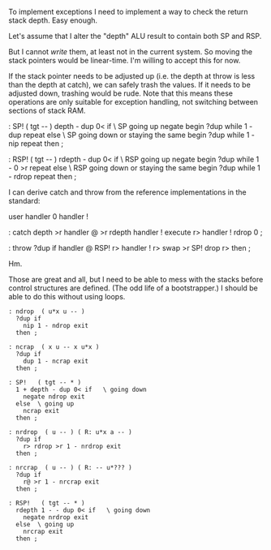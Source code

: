 
To implement exceptions I need to implement a way to check the return stack
depth. Easy enough.

Let's assume that I alter the "depth" ALU result to contain both SP and RSP.

But I cannot *write* them, at least not in the current system. So moving the
stack pointers would be linear-time. I'm willing to accept this for now.


If the stack pointer needs to be adjusted up (i.e. the depth at throw is less
than the depth at catch), we can safely trash the values. If it needs to be
adjusted down, trashing would be rude. Note that this means these operations are
only suitable for exception handling, not switching between sections of stack
RAM.


  : SP!  ( tgt -- )
    depth -  dup 0< if   \ SP going up
      negate
      begin
        ?dup
      while
        1 -
        dup
      repeat
    else  \ SP going down or staying the same
      begin
        ?dup
      while
        1 -
        nip
      repeat
    then ;

  : RSP!  ( tgt -- )
    rdepth -  dup 0< if   \ RSP going up
      negate
      begin
        ?dup
      while
        1 -
        0 >r
      repeat
    else  \ RSP going down or staying the same
      begin
        ?dup
      while
        1 -
        rdrop
      repeat
    then ;

I can derive catch and throw from the reference implementations in the standard:

  user handler  0 handler !

  : catch
    depth >r
    handler @ >r
    rdepth handler !
    execute
    r> handler !
    rdrop
    0 ;

  : throw
    ?dup if
      handler @ RSP!
      r> handler !
      r> swap >r
      SP! drop r>
    then ;

Hm.

Those are great and all, but I need to be able to mess with the stacks before
control structures are defined. (The odd life of a bootstrapper.) I should be
able to do this without using loops.

    : ndrop  ( u*x u -- )
      ?dup if
        nip 1 - ndrop exit
      then ;

    : ncrap  ( x u -- x u*x )
      ?dup if
        dup 1 - ncrap exit
      then ;

    : SP!   ( tgt -- * )
      1 + depth - dup 0< if   \ going down
        negate ndrop exit
      else  \ going up
        ncrap exit
      then ;

    : nrdrop  ( u -- ) ( R: u*x a -- )
      ?dup if
        r> rdrop >r 1 - nrdrop exit
      then ;

    : nrcrap  ( u -- ) ( R: -- u*??? )
      ?dup if
        r@ >r 1 - nrcrap exit
      then ;

    : RSP!   ( tgt -- * )
      rdepth 1 - - dup 0< if   \ going down
        negate nrdrop exit
      else  \ going up
        nrcrap exit
      then ;
